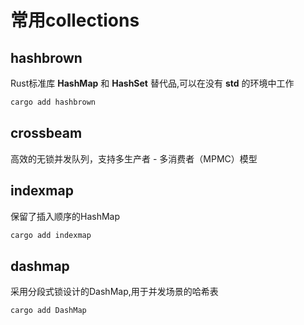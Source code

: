 # 常用collections

## hashbrown
Rust标准库 **HashMap** 和 **HashSet** 替代品,可以在没有 **std** 的环境中工作

```sh
cargo add hashbrown
```

## crossbeam
高效的无锁并发队列，支持多生产者 - 多消费者（MPMC）模型


## indexmap
保留了插入顺序的HashMap
```sh
cargo add indexmap
```

## dashmap

采用分段式锁设计的DashMap,用于并发场景的哈希表

```sh
cargo add DashMap
```
